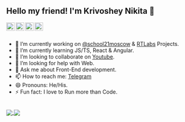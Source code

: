## Hello my friend! I'm Krivoshey Nikita 👋
<a href="https://www.linkedin.com/in/itkrivoshey">
	<img align="left" alt="Pawan's Linkdein" width="22px" src="https://cdn.jsdelivr.net/npm/simple-icons@v3/icons/linkedin.svg" />
</a>
<a href="https://t.me/ITKrivoshey">
	<img align="left" alt="Pawan's Telegram" width="22px" src="https://cdn.jsdelivr.net/npm/simple-icons@v3/icons/telegram.svg" />
</a>
<a href="https://www.instagram.com/itkrivoshey">
	<img align="left" alt="Pawan's Instagram" width="22px" src="https://cdn.jsdelivr.net/npm/simple-icons@v3/icons/instagram.svg" />
</a>
<a href="https://www.youtube.com/c/ITKrivoshey">
	<img align="left" alt="Pawan's Youtube" width="22px" src="https://cdn.jsdelivr.net/npm/simple-icons@v3/icons/youtube.svg" />
</a>
<br/>
<br/>

- 🔭 I’m currently working on [@school21moscow](https://github.com/school21moscow) & [RTLabs](https://www.rtlabs.ru/) Projects.
- 🌱 I’m currently learning JS/TS, React & Angular.
- 👯 I’m looking to collaborate on [Youtube](https://www.youtube.com/c/ITKrivoshey).
- 🤔 I’m looking for help with Web.
- 💬 Ask me about Front-End development.
- 📫 How to reach me: [Telegram](https://t.me/ITKrivoshey)
- 😄 Pronouns: He/His.
- ⚡ Fun fact: I love to Run more than Code.
<br/>

<a href="https://github.com/IT-Krivoshey">
  <img align="center" src="https://github-readme-stats.vercel.app/api?username=IT-Krivoshey&show_icons=true&theme=dracula&hide=issues,contribs&line_height=30px" />
</a>
<a href="https://github.com/IT-Krivoshey">
 <img align="center" src="https://github-readme-stats.vercel.app/api?username=IT-Krivoshey&show_icons=true&theme=tokyonight&hide=issues,contribs" />
</a>
